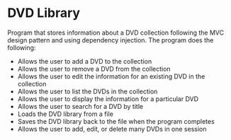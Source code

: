 # DVD Library 

Program that stores information about a DVD collection following the MVC design pattern and using dependency injection. 
The program does the following:

* Allows the user to add a DVD to the collection
* Allows the user to remove a DVD from the collection
* Allows the user to edit the information for an existing DVD in the collection
* Allows the user to list the DVDs in the collection
* Allows the user to display the information for a particular DVD
* Allows the user to search for a DVD by title
* Loads the DVD library from a file
* Saves the DVD library back to the file when the program completes
* Allows the user to add, edit, or delete many DVDs in one session


